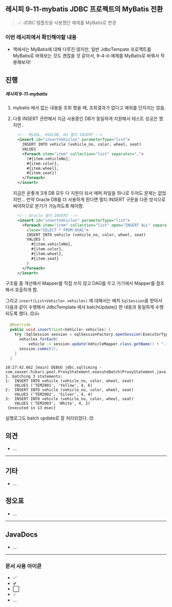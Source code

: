 ## 레시피 9-11-mybatis JDBC 프로젝트의 MyBatis 전환

>  ✅ JDBC 템플릿을 사용했던 예제를 MyBatis로 변경
>

### 이번 레시피에서 확인해야할  내용

* 책에서는 MyBatis에 대해 다루진 않지만, 일반 JdbcTempate 프로젝트를 MyBatis로 바꿔보는 것도 괜찮을 것 같아서, 9-4-iii 예제를 MyBatis로 바꿔서 적용해보자!
  


## 진행

##### 레시피 9-11-mybatis

1. mybatis 에서 없는 내용을 조회 했을 때, 조회결과가 없다고 예외를 던지지는 않음.

2. 다중 INSERT 관련해서 지금 사용중인 DB가 동일하게 지원해서 테스트 성공은 했지만..

   ```xml
     <!-- MySQL, HSQLDB, H2 멀티 INSERT -->
     <insert id="insertVehicles" parameterType="list">
       INSERT INTO vehicle (vehicle_no, color, wheel, seat)
       VALUES
       <foreach item="item" collection="list" separator=",">
         (#{item.vehicleNo},
         #{item.color},
         #{item.wheel},
         #{item.seat})
       </foreach>
     </insert>
   ```

   지금은 운좋게 3개 DB 모두 다 지원이 되서 매퍼 파일을 하나로 두어도 문제는 없었지만... 만약 Oracle DB를 더 사용하게 된다면 멀티 INSERT 구문을 다른 방식으로 써야하므로 분기가 가능하도록 해야함.

   ```xml
     <!-- Oracle 멀티 INSERT -->
     <insert id="insertVehicles" parameterType="list">
       <foreach item="item" collection="list" open="INSERT ALL" separator=" "
         close="SELECT * FROM DUAL">
         INSERT INTO vehicle (vehicle_no, color, wheel, seat)
         VALUES (
           #{item.vehicleNo},
           #{item.color},
           #{item.wheel},
           #{item.seat}
         )
       </foreach>
     </insert>
   ```

   

구조를 좀 개선해서 Mapper를 직접 쓰지 않고 DAO를 두고 거기에서 Mapper를 참조해서 호출하게 함.

그리고 `insert(List<Vehicle> vehicles)` 에 대해서는 배치 `SqlSession`을 받아서 다음과 같이 수행해서 JdbcTemplate 에사 batchUpdate() 한 내용과 동일하게 수행되도록 했다..😊👍

```java
  @Override
  public void insert(List<Vehicle> vehicles) {
    try (SqlSession session = sqlSessionFactory.openSession(ExecutorType.BATCH)) {
      vehicles.forEach(
          vehicle -> session.update(VehicleMapper.class.getName() + ".insert", vehicle));
      session.commit();
    }
  }
```

```
10:27:42.662 [main] DEBUG jdbc.sqltiming -  com.zaxxer.hikari.pool.ProxyStatement.executeBatch(ProxyStatement.java:127)
1. batching 3 statements:
1:  INSERT INTO vehicle (vehicle_no, color, wheel, seat)
    VALUES ('TEM2001', 'Yellow', 4, 6)
2:  INSERT INTO vehicle (vehicle_no, color, wheel, seat)
    VALUES ('TEM2002', 'Silver', 4, 4)
3:  INSERT INTO vehicle (vehicle_no, color, wheel, seat)
    VALUES ('TEM2003', 'White', 4, 2)
 {executed in 13 msec}
```

실행로그도  batch update로 잘 처리되었다. 😊




## 의견

* ...



---

## 기타

* ...
  


## 정오표

* ...
  


---

## JavaDocs

* ...



---

### 문서 사용 아이콘

* ✅
* ✔
* ⬜
* 💡
* ...

